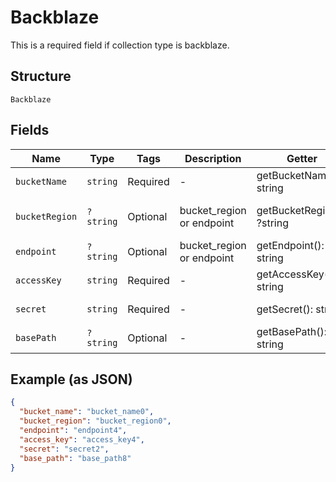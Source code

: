 
# Backblaze

This is a required field if collection type is backblaze.

## Structure

`Backblaze`

## Fields

| Name | Type | Tags | Description | Getter | Setter |
|  --- | --- | --- | --- | --- | --- |
| `bucketName` | `string` | Required | - | getBucketName(): string | setBucketName(string bucketName): void |
| `bucketRegion` | `?string` | Optional | bucket_region or endpoint | getBucketRegion(): ?string | setBucketRegion(?string bucketRegion): void |
| `endpoint` | `?string` | Optional | bucket_region or endpoint | getEndpoint(): ?string | setEndpoint(?string endpoint): void |
| `accessKey` | `string` | Required | - | getAccessKey(): string | setAccessKey(string accessKey): void |
| `secret` | `string` | Required | - | getSecret(): string | setSecret(string secret): void |
| `basePath` | `?string` | Optional | - | getBasePath(): ?string | setBasePath(?string basePath): void |

## Example (as JSON)

```json
{
  "bucket_name": "bucket_name0",
  "bucket_region": "bucket_region0",
  "endpoint": "endpoint4",
  "access_key": "access_key4",
  "secret": "secret2",
  "base_path": "base_path8"
}
```

